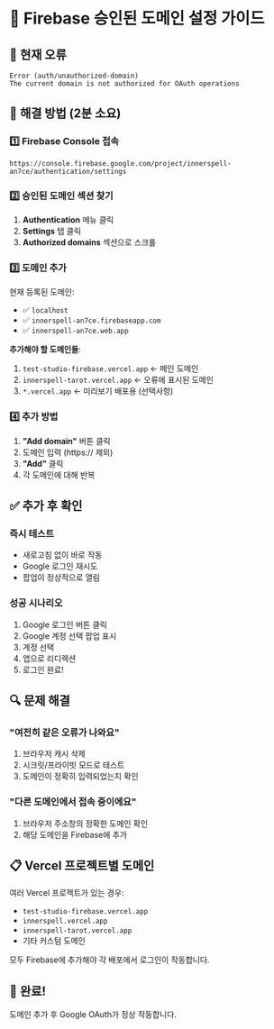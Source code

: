 # 🔐 Firebase 승인된 도메인 설정 가이드

## 🚨 현재 오류
```
Error (auth/unauthorized-domain)
The current domain is not authorized for OAuth operations
```

## 🎯 해결 방법 (2분 소요)

### 1️⃣ Firebase Console 접속
```
https://console.firebase.google.com/project/innerspell-an7ce/authentication/settings
```

### 2️⃣ 승인된 도메인 섹션 찾기
1. **Authentication** 메뉴 클릭
2. **Settings** 탭 클릭
3. **Authorized domains** 섹션으로 스크롤

### 3️⃣ 도메인 추가
현재 등록된 도메인:
- ✅ `localhost`
- ✅ `innerspell-an7ce.firebaseapp.com`
- ✅ `innerspell-an7ce.web.app`

**추가해야 할 도메인들**:
1. `test-studio-firebase.vercel.app` ← 메인 도메인
2. `innerspell-tarot.vercel.app` ← 오류에 표시된 도메인
3. `*.vercel.app` ← 미리보기 배포용 (선택사항)

### 4️⃣ 추가 방법
1. **"Add domain"** 버튼 클릭
2. 도메인 입력 (https:// 제외)
3. **"Add"** 클릭
4. 각 도메인에 대해 반복

## ✅ 추가 후 확인

### 즉시 테스트
- 새로고침 없이 바로 작동
- Google 로그인 재시도
- 팝업이 정상적으로 열림

### 성공 시나리오
1. Google 로그인 버튼 클릭
2. Google 계정 선택 팝업 표시
3. 계정 선택
4. 앱으로 리디렉션
5. 로그인 완료!

## 🔍 문제 해결

### "여전히 같은 오류가 나와요"
1. 브라우저 캐시 삭제
2. 시크릿/프라이빗 모드로 테스트
3. 도메인이 정확히 입력되었는지 확인

### "다른 도메인에서 접속 중이에요"
1. 브라우저 주소창의 정확한 도메인 확인
2. 해당 도메인을 Firebase에 추가

## 📋 Vercel 프로젝트별 도메인

여러 Vercel 프로젝트가 있는 경우:
- `test-studio-firebase.vercel.app`
- `innerspell.vercel.app`
- `innerspell-tarot.vercel.app`
- 기타 커스텀 도메인

모두 Firebase에 추가해야 각 배포에서 로그인이 작동합니다.

## 🎉 완료!
도메인 추가 후 Google OAuth가 정상 작동합니다.